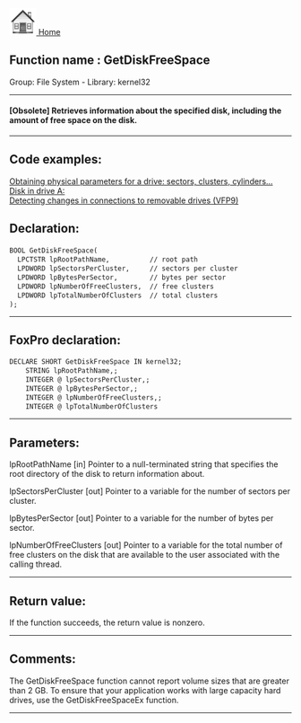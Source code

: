 [<img src="../../images/home.png"> Home ](https://github.com/VFPX/Win32API)  

## Function name : GetDiskFreeSpace
Group: File System - Library: kernel32    
***  


#### [Obsolete] Retrieves information about the specified disk, including the amount of free space on the disk.

***  


## Code examples:
[Obtaining physical parameters for a drive: sectors, clusters, cylinders...](../../samples/sample_101.md)  
[Disk in drive A:](../../samples/sample_319.md)  
[Detecting changes in connections to removable drives (VFP9)](../../samples/sample_573.md)  

## Declaration:
```foxpro  
BOOL GetDiskFreeSpace(
  LPCTSTR lpRootPathName,          // root path
  LPDWORD lpSectorsPerCluster,     // sectors per cluster
  LPDWORD lpBytesPerSector,        // bytes per sector
  LPDWORD lpNumberOfFreeClusters,  // free clusters
  LPDWORD lpTotalNumberOfClusters  // total clusters
);  
```  
***  


## FoxPro declaration:
```foxpro  
DECLARE SHORT GetDiskFreeSpace IN kernel32;
	STRING lpRootPathName,;
	INTEGER @ lpSectorsPerCluster,;
	INTEGER @ lpBytesPerSector,;
	INTEGER @ lpNumberOfFreeClusters,;
	INTEGER @ lpTotalNumberOfClusters  
```  
***  


## Parameters:
lpRootPathName 
[in] Pointer to a null-terminated string that specifies the root directory of the disk to return information about. 

lpSectorsPerCluster 
[out] Pointer to a variable for the number of sectors per cluster. 

lpBytesPerSector 
[out] Pointer to a variable for the number of bytes per sector. 

lpNumberOfFreeClusters 
[out] Pointer to a variable for the total number of free clusters on the disk that are available to the user associated with the calling thread.  
***  


## Return value:
If the function succeeds, the return value is nonzero.  
***  


## Comments:
The GetDiskFreeSpace function cannot report volume sizes that are greater than 2 GB. To ensure that your application works with large capacity hard drives, use the GetDiskFreeSpaceEx function.   
  
***  

